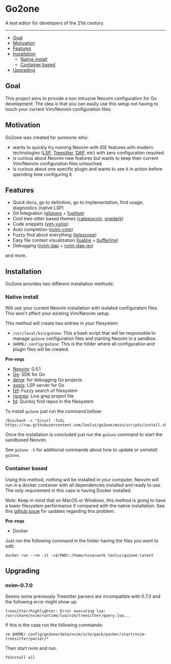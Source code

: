 # Go2one

A text editor for developers of the 21st century.

---

* [Goal](#goal)
* [Motivation](#motivation)
* [Features](#features)
* [Installation](#installation)
    * [Native install](#native-install)
    * [Container based](#container-based)
* [Upgrading](#upgrading)

## Goal

This project aims to provide a non intrusive Neovim configuration for Go development. The idea is that you can easily use this setup not having to touch your current Vim/Neovim configuration files.

## Motivation

Go2one was created for someone who:

* wants to quickly try running Neovim with IDE features with modern technologies ([LSP][1], [Treesitter][2], [DAP][3], etc) with zero configuration required.
* is curious about Neovim new features but wants to keep their current Vim/Neovim configuration files untouched.
* is curious about one specific plugin and wants to see it in action before spending time configuring it.

## Features

* Quick docs, go to definition, go to implementation, find usage, diagnostics (native LSP)
* Git Integration ([gitsigns][4] + [fugitive][5])
* Cool tree-sitter based themes ([catppuccin][6], [onedark][7])
* Code snippets ([vim-vsnip][8])
* Auto completion ([nvim-cmp][9])
* Fuzzy find about everything ([telescope][10])
* Easy file context visualization ([lualine][11] + [bufferline][12])
* Debugging ([nvim-dap][13] + [nvim-dap-go][14])

and more..

## Installation

Go2one provides two different installation methods:

### Native install

Will use your current Neovim installation with isolated configuration files. This won't affect your existing Vim/Neovim setup.

This method will create two entries in your filesystem:
* `/usr/local/bin/go2one`: This a bash script that will be responsible to manage `go2one` configuration files and starting Neovim in a sandbox. 
* `$HOME/.config/go2one`: This is the folder where all configuration and plugin files will be created.

**Pre-reqs**

- [Neovim][20]: 0.5.1 
- [Go][15]: SDK for Go
- [delve][16]: for debugging Go projects
- [gopls][17]: LSP server for Go
- [fzf][18]: Fuzzy search of filesystem
- [ripgrep][19]: Live grep project file
- [fd][22]: Quickly find repos in the filesystem

To install `go2one` just run the command bellow:

    /bin/bash -c "$(curl -fsSL https://raw.githubusercontent.com/leoluz/go2one/main/scripts/install.sh)"

Once the installation is concluded just run the `go2one` command to start the sandboxed Neovim.

See `go2one -h` for additional commands about how to update or uninstall `go2one`.

### Container based

Using this method, nothing will be installed in your computer. Neovim will run in a docker container with all dependencies installed and ready to use. The only requirement in this case is having Docker installed.

*Note*: Keep in mind that on MacOS or Windows, this method is going to have a lower filesystem performance if compared with the native installation. See this [github issue][21] for updates regarding this problem.

**Pre-reqs**
- Docker

Just run the following command in the folder having the files you want to edit:

    docker run --rm -it -v$(PWD):/home/nvim/work leoluz/go2one:latest

## Upgrading

### nvim-0.7.0

Seems some previously Treesitter parsers are incompatible with 0.7.0 and the following error might show up:
```
treesitter/highlighter: Error executing lua: /usr/share/nvim/runtime/lua/vim/treesitter/query.lua...
```
If this is the case run the following commands:
```
rm $HOME/.config/go2one/data/nvim/site/pack/packer/start/nvim-treesitter/parser/*
```
Then start nvim and run:
```
TSInstall all
```

[1]: https://microsoft.github.io/language-server-protocol/ "Language Server Protocol"
[2]: https://tree-sitter.github.io/tree-sitter/ "Treesitter"
[3]: https://microsoft.github.io/debug-adapter-protocol/ "Debug Adapter Protocol"
[4]: https://github.com/lewis6991/gitsigns.nvim "gitsigns"
[5]: https://github.com/tpope/vim-fugitive "fugitive"
[6]: https://github.com/catppuccin/nvim "catppuccin"
[7]: https://github.com/navarasu/onedark.nvim "onedark"
[8]: https://github.com/hrsh7th/vim-vsnip "vsnip"
[9]: https://github.com/hrsh7th/nvim-cmp "nvim-cmp"
[10]: https://github.com/nvim-telescope/telescope.nvim "telescope"
[11]: https://github.com/nvim-lualine/lualine.nvim "lualine"
[12]: https://github.com/akinsho/bufferline.nvim "bufferline"
[13]: https://github.com/mfussenegger/nvim-dap "nvim-dap"
[14]: https://github.com/leoluz/nvim-dap-go "dap-go"
[15]: https://go.dev/ "go"
[16]: https://github.com/go-delve/delve "delve"
[17]: https://pkg.go.dev/golang.org/x/tools/gopls#readme-installation "gopls"
[18]: https://github.com/junegunn/fzf "fzf"
[19]: https://github.com/BurntSushi/ripgrep#installation "ripgrep"
[20]: https://neovim.io/ "neovim"
[21]: https://github.com/docker/for-mac/issues/1592 "docker io issues"
[22]: https://github.com/sharkdp/fd "fd"
